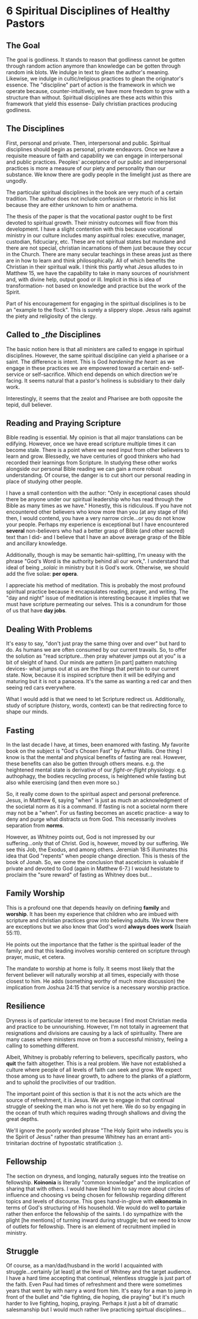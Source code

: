 # 6 Spiritual Disciplines of Healthy Pastors


## The Goal

The goal is godliness.
It stands to reason that godliness cannot be gotten through random action anymore than knowledge can be gotten through random ink blots.
We indulge in text to glean the author's meaning.
Likewise, we indulge in cultic/religious practices to glean the originator's essence.
The "discipline" part of action is the framework in which we operate because, counter-intuitively, we have more freedom to grow with a structure than without.
Spiritual disciplines are these acts within this framework that yield this essense-
Daily christian practices producing godliness.


## The Disciplines

First, personal and private.
Then, interpersonal and public.
Spiritual disciplines should begin as personal, private endeavors.
Once we have a requisite measure of faith and capability we can engage in interpersonal and public practices.
Peoples' acceptance of our public and interpersonal practices is more a measure of our piety and personality than our substance.
We know there are godly people in the limelight just as there are ungodly.

The particular spiritual disciplines in the book are very much of a certain tradition.
The author does not include confession or rhetoric in his list because they are either unknown to him or anathema.

The thesis of the paper is that the vocational pastor ought to be first devoted to spiritual growth.
Their ministry outcomes will flow from this development.
I have a slight contention with this because vocational ministry in our culture includes many aspiritual roles: executive, manager, custodian, fidcuciary, etc.
These are not spiritual states but mundane and there are not special, christian incarnations of them just because they occur in the Church.
There are many secular teachings in these areas just as there are in how to learn and think philosophically.
All of which benefits the Christian in their spiritual walk.
I think this partly what Jesus alludes to in Matthew 15, we have the capability to take in many sources of nourishment and, with divine help, output good or ill.
Implicit in this is idea of transformation- not based on knowledge and practice but the work of the Spirit.

Part of his encouragement for engaging in the spiritual disciplines is to be an "example to the flock".
This is surely a slippery slope.
Jesus rails against the piety and religiosity of the clergy.


## Called to __the_ Disciplines

The basic notion here is that all ministers are called to engage in spiritual disciplines.
However, the same spiritual discipline can yield a pharisee or a saint.
The difference is intent.
This is God _hardening the heart_: as we engage in these practices we are empowered toward a certain end- self-service or self-sacrifice.
Which end depends on which direction we're facing.
It seems natural that a pastor's holiness is subsidiary to their daily work.

Interestingly, it seems that the zealot and Pharisee are both opposite the tepid, dull believer.


## Reading and Praying Scripture

Bible reading is essential.
My opinion is that all major translations can be edifying.
However, once we have eread scripture multiple times it can become stale.
There is a point where we need input from other believers to learn and grow.
Blessedly, we have centuries of good thinkers who had recorded their learnings from Scripture.
In studying these other works alongside our personal Bible reading we can gain a more robust understanding.
Of course, the danger is to cut short our personal reading in place of studying other people.

I have a small contention with the author: "Only in exceptional cases should there be anyone under our spiritual leadership who has read through the Bible as many times as we have."
Honestly, this is ridiculous.
If you have not encountered other believers who know more than you (at any stage of life) then, I would contend, you have a very narrow circle...or you do not know your people.
Perhaps my experience is exceptional but I have encountered **several** non-believers who had a better grasp of Bible (and other sacred) text than I did- and I believe that I have an above average grasp of the Bible and ancillary knowledge.

Additionally, though is may be semantic hair-splitting, I'm uneasy with the phrase "God's Word is the authority behind all our work,".
I understand that ideal of being __solaic_ in ministry but it is God's work.
Otherwise, we should add the five solae: __per opera__.

I appreciate his method of meditation.
This is probably the most profound spiritual practice because it encapsulates reading, prayer, and writing.
The "day and night" issue of meditation is interesting because it implies that we must have scripture permeating our selves.
This is a conundrum for those of us that have __day jobs__.


## Dealing With Problems

It's easy to say, "don't just pray the same thing over and over" but hard to do.
As humans we are often consumed by our current travails.
So, to offer the solution as "read scripture...then pray whatever jumps out at you" is a bit of sleight of hand.
Our minds are pattern [in part] pattern matching devices- what jumps out at us are the things that pertain to our current state.
Now, because it is inspired scripture then it will be edifying and maturing but it is not a panacea.
It's the same as wanting a red car and then seeing red cars everywhere.

What I would add is that we need to let Scripture redirect us.
Additionally, study of scripture (history, words, context) can be that redirecting force to shape our minds.


## Fasting

In the last decade I have, at times, been enamored with fasting.
My favorite book on the subject is "God's Chosen Fast" by Arthur Wallis.
One thing I know is that the mental and physical benefits of fasting are real.
However, these benefits can also be gotten through others means.
e.g. the heightened mental state is derivative of our _fight-or-flight_ physiology.
e.g. authophagy, the bodies recycling process, is heightened while fasting but also while exercising (and then even more so.)

So, it really come down to the spiritual aspect and personal preference.
Jesus, in Matthew 6, saying "when" is just as much an acknowledgment of the societal norm as it is a command.
If fasting is not a societal norm there may not be a "when".
For us fasting becomes an ascetic practice- a way to deny and purge what distracts us from God.
This necessarily involves separation from __norms__.

However, as Whitney points out, God is not impressed by our suffering...only that of Christ.
God is, however, moved by our suffering.
We see this Job, the Exodus, and among others.
Jeremiah 18:5 illuminates this idea that God "repents" when people change direction.
This is thesis of the book of Jonah.
So, we come the conclusion that asceticism is valuable if private and devoted to God (again in Matthew 6-7.)
I would hesistate to proclaim the "sure reward" of fasting as Whitney does but...


## Family Worship

This is a profound one that depends heavily on defining **family** and **worship**.
It has been my experience that children who are imbued with scripture and christian practices grow into believing adults.
We know there are exceptions but we also know that God's word **always does work** (Isaiah 55:11).

He points out the importance that the father is the spiritual leader of the family;
and that this leading involves worship centered on scripture through prayer, music, et cetera.

The mandate to worship at home is folly.
It seems most likely that the fervent believer will naturally worship at all times, especially with those closest to him.
He adds (something worthy of much more discussion) the implication from Joshua 24:15 that service is a necessary worship practice.


## Resilience

Dryness is of particular interest to me because I find most Christian media and practice to be unnourishing.
However, I'm not totally in agreement that resignations and divisions are causing by a lack of spirituality.
There are many cases where ministers move on from a successful ministry, feeling a calling to something different.

Albeit, Whitney is probably referring to believers, specifically pastors, who __quit__ the faith altogether.
This is a real problem.
We have not established a culture where people of all levels of faith can seek and grow.
We expect those among us to have linear growth, to adhere to the planks of a platform, and to uphold the proclivities of our tradition.

The important point of this section is that it is not the acts which are the source of refreshment, it is Jesus.
We are to engage in that continual struggle of seeking the man who is not yet here.
We do so by engaging in the ocean of truth which requires wading through shallows and diving the great depths.

We'll ignore the poorly worded phrase "The Holy Spirit who indwells you is the Spirit of Jesus" rather than presume Whitney has an errant anti-trinitarian doctrine of hypostatic stratification :).


## Fellowship

The section on dryness, and longing, naturally segues into the treatise on fellowship.
__Koinonia__ is literally "common knowledge" and the implication of sharing that with others.
I would have liked him to say more about circles of influence and choosing vs being chosen for fellowship regarding different topics and levels of discourse.
This goes hand-in-glove with __oikonomia__ in terms of God's structuring of His household.
We would do well to partake rather then enforce the fellowship of the saints.
I do sympathize with the plight [he mentions] of turning inward during struggle; but we need to know of outlets for fellowship.
There is an element of recruitment implied in ministry.


## Struggle

Of course, as a man/dad/husband in the world I acquainted with struggle...certainly [at least] at the level of Whitney and the target audience.
I have a hard time accepting that continual, relentless struggle is just part of the faith.
Even Paul had times of refreshment and there were sometimes years that went by with narry a word from him.
It's easy for a man to jump in front of the bullet and "die fighting, die hoping, die praying" but it's much harder to live fighting, hoping, praying.
Perhaps it just a bit of dramatic salesmanship but I would much rather live practicing spirtual disciplines...
